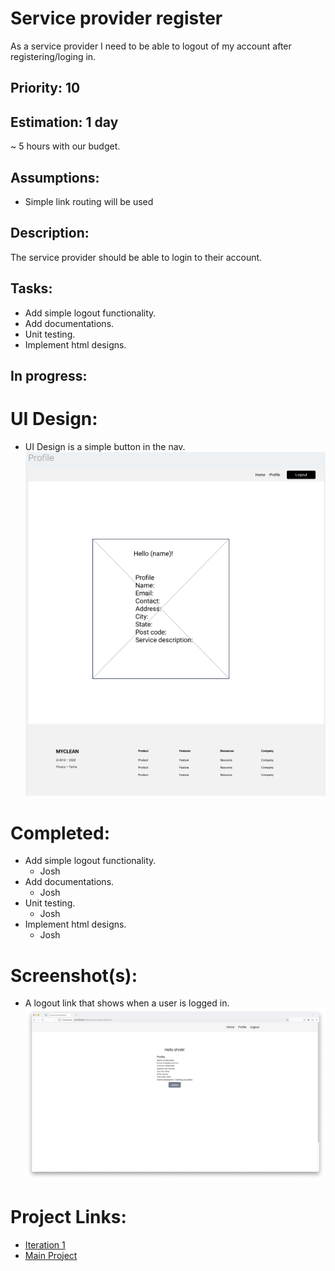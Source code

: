 # Service provider register
As a service provider I need to be able to logout of my account after registering/loging in.

## Priority: 10

## Estimation: 1 day
~ 5 hours with our budget.

## Assumptions:
- Simple link routing will be used

## Description:
The service provider should be able to login to their account.

## Tasks:
- Add simple logout functionality.
- Add documentations.
- Unit testing.
- Implement html designs.

## In progress:

# UI Design:
- UI Design is a simple button in the nav.
![Wireframe - Service provider profile](../screenshots/iteration1_wireframe_profile.png)

# Completed:
- Add simple logout functionality.
    - Josh
- Add documentations.
    - Josh
- Unit testing.
    - Josh
- Implement html designs.
    - Josh

# Screenshot(s):
- A logout link that shows when a user is logged in.
![Service provider prodile](../screenshots/iteration1_profile.png)

# Project Links:
- [Iteration 1](../iteration_1.md)
- [Main Project](../../README.md)
